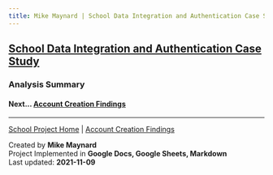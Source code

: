 ```yaml
---
title: Mike Maynard | School Data Integration and Authentication Case Study - Summary
---
```

## [School Data Integration and Authentication Case Study](./)

### Analysis Summary






#### Next... [Account Creation Findings](account_findings.html)



---
[School Project Home](./) | [Account Creation Findings](account_findings.html)

Created by **Mike Maynard**<BR>
Project Implemented in **Google Docs, Google Sheets, Markdown**<BR>
Last updated:  **2021-11-09**
